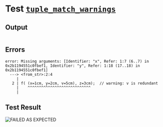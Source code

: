 # Test [`tuple_match_warnings`](../doc/structure/arguments.md#L119)

## Output

```,plain
```

## Errors

```,plain
error: Missing arguments: [Identifier: "x", Refer: 1:7 (6..7) in 0x2b1194551c0fbef1, Identifier: "y", Refer: 1:18 (17..18) in 0x2b1194551c0fbef1]
  ---> <from_str>:2:4
     |
   2 | f( (x=1cm, y=2cm, v=5cm), z=3cm);  // warning: v is redundant
     |    ^^^^^^^^^^^^^^^^^^^^^^^^^^^^
     |
```

## Test Result

![FAILED AS EXPECTED](../doc/structure/.test/tuple_match_warnings.png)
